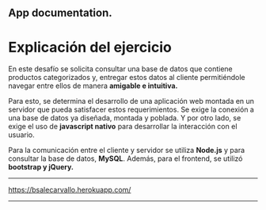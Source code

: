 ## App documentation.

# Explicación del ejercicio
En este desafío se solicita consultar una base de datos que contiene productos categorizados y, entregar estos datos al cliente permitiéndole navegar entre ellos de manera **amigable e intuitiva.**

Para esto, se determina el desarrollo de una aplicación web montada en un servidor que pueda satisfacer estos requerimientos. Se exige la conexión a una base de datos ya diseñada, montada y poblada. Y por otro lado, se exige el uso de **javascript nativo** para desarrollar la interacción con el usuario.

Para la comunicación entre el cliente y servidor se utiliza **Node.js** y para consultar la base de datos, **MySQL**. Además, para el frontend, se utilizó **bootstrap y jQuery.**
***
https://bsalecarvallo.herokuapp.com/
***



